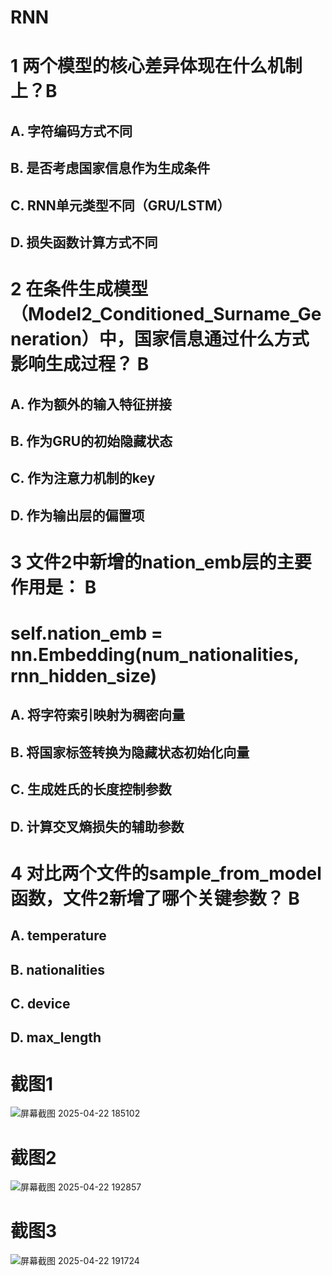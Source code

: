 # RNN

# 1 两个模型的核心差异体现在什么机制上？B
## A. 字符编码方式不同
## B. 是否考虑国家信息作为生成条件
## C. RNN单元类型不同（GRU/LSTM）
## D. 损失函数计算方式不同

# 2 在条件生成模型（Model2_Conditioned_Surname_Generation）中，国家信息通过什么方式影响生成过程？ B
## A. 作为额外的输入特征拼接
## B. 作为GRU的初始隐藏状态
## C. 作为注意力机制的key
## D. 作为输出层的偏置项

# 3 文件2中新增的nation_emb层的主要作用是： B
# self.nation_emb = nn.Embedding(num_nationalities, rnn_hidden_size)
## A. 将字符索引映射为稠密向量
## B. 将国家标签转换为隐藏状态初始化向量
## C. 生成姓氏的长度控制参数
## D. 计算交叉熵损失的辅助参数

# 4 对比两个文件的sample_from_model函数，文件2新增了哪个关键参数？ B
## A. temperature
## B. nationalities
## C. device
## D. max_length

# 截图1
![屏幕截图 2025-04-22 185102](https://github.com/user-attachments/assets/ae6e5bb2-5e0d-4ac5-9f70-6b75941e5a72)

# 截图2
![屏幕截图 2025-04-22 192857](https://github.com/user-attachments/assets/9a29d70e-61eb-4579-b736-cf773bba3d3a)

# 截图3
![屏幕截图 2025-04-22 191724](https://github.com/user-attachments/assets/ec38b7d6-3d20-4216-8f6e-c902c5753e92)
